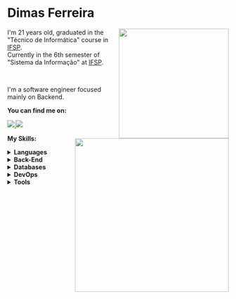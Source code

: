 # Dimas Ferreira
<img min-width="250px" max-width="250px" width="250px" align="right" src="https://github-readme-stats.vercel.app/api/top-langs/?username=dimas7git&layout=compact&theme=react&count_private=true"/>
<img min-width="350px" max-width="350px" width="350px" align="right" src="https://github-readme-streak-stats.herokuapp.com/?user=dimas7git&theme=react&hide_border=false"/>
<p align="left"> 
      I'm 21 years old, graduated in the "Técnico de Informática" course in <a href="https://vtp.ifsp.edu.br/">IFSP</a>.
     <br> Currently in the 6th semester of "Sistema da Informação" at <a href="https://vtp.ifsp.edu.br/">IFSP</a>.
</p>
<br>
<p align="left">
 I'm a software engineer focused mainly on Backend.
</p>

<p align="left">
 <strong>You can find me on:<strong>
</p>

<p align="left">
<a href="mailto:dimaslimaferreira@gmail.com">
  <img src="https://img.shields.io/badge/-Gmail-gray?style=flat-square&labelColor=white&logo=gmail&logoColor=gray&link=mailto:dimaslimaferreira@gmail.com" />
</a>
     
<a href="https://www.linkedin.com/in/dimas7" alt="LinkedIn">
  <img src="https://img.shields.io/badge/-Linkedin-gray?style=flat-square&labelColor=gray&logo=Linkedin&logoColor=white&link=https://www.linkedin.com/in/dimas7/"/>
</a>


<strong>My Skills:<strong>
  
 <details>
    <summary>Languages</summary>
    
  ![Python](https://img.shields.io/badge/python-100000?style=for-the-badge&logo=python&logoColor=blue)
  ![Java](https://img.shields.io/badge/Java-100000?style=for-the-badge&logo=CoffeeScript)
  ![C](https://img.shields.io/badge/C-100000?style=for-the-badge&logo=C&logoColor=gray)
  ![Javascript](https://img.shields.io/badge/javascript-100000?style=for-the-badge&logo=JavaScript)
  ![CSS3](https://img.shields.io/badge/css3-100000?style=for-the-badge&logo=css3&logoColor=blue)
  ![HTML5](https://img.shields.io/badge/html-100000?style=for-the-badge&logo=html5)
  </details>
    
  <details>
    <summary>Back-End</summary>
    
  ![SpringBoot](https://img.shields.io/badge/SpringBoot-100000?style=for-the-badge&logo=SpringBoot)
  ![NodeJS](https://img.shields.io/badge/node.js-100000?style=for-the-badge&logo=node.js)
  ![PHP](https://img.shields.io/badge/php-100000?style=for-the-badge&logo=php)

  </details>
  
  <details>
    <summary>Databases</summary>
    
  ![MySQL](https://img.shields.io/badge/mysql-100000?style=for-the-badge&logo=mysql)
  ![Trello](https://img.shields.io/badge/postgresql-100000?style=for-the-badge&logo=postgresql)

  </details>
  
  <details>
    <summary>DevOps</summary>
    
  ![Docker](https://img.shields.io/badge/docker-100000?style=for-the-badge&logo=docker)
  ![Amazon](https://img.shields.io/badge/amazonec2-100000?style=for-the-badge&logo=amazonec2)
  ![GoogleCloud](https://img.shields.io/badge/GoogleCloud-100000?style=for-the-badge&logo=GoogleCloud)
  ![Kubernetes](https://img.shields.io/badge/Kubernetes-100000?style=for-the-badge&logo=Kubernetes)
  ![gitlab](https://img.shields.io/badge/gitlab-100000?style=for-the-badge&logo=gitlab)
  ![Terraform](https://img.shields.io/badge/Terraform-100000?style=for-the-badge&logo=Terraform)
  ![Vagrant](https://img.shields.io/badge/Vagrant-100000?style=for-the-badge&logo=Vagrant)

  </details>
  
  <details>
    <summary>Tools</summary>
    
  ![Git](https://img.shields.io/badge/git-100000?style=for-the-badge&logo=git)
  ![Trello](https://img.shields.io/badge/trello-100000?style=for-the-badge&logo=Trello)
  ![Slack](https://img.shields.io/badge/slack-100000?style=for-the-badge&logo=slack)
  ![Figma](https://img.shields.io/badge/figma-100000?style=for-the-badge&logo=figma)
  ![Postman](https://img.shields.io/badge/postman-100000?style=for-the-badge&logo=postman)
  </details>
